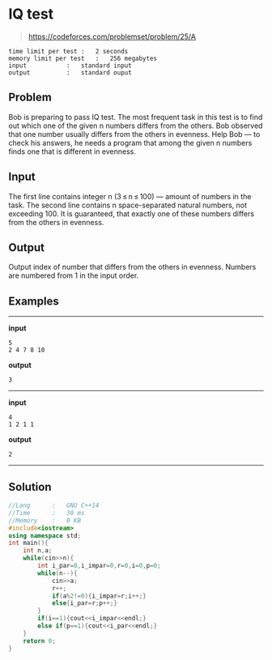 # IQ test

> https://codeforces.com/problemset/problem/25/A

```
time limit per test	:	2 seconds
memory limit per test	:	256 megabytes
input			:	standard input
output			:	standard ouput
```

## Problem

Bob is preparing to pass IQ test. The most frequent task in this test is to find out which one of the given n numbers differs from the others. Bob observed that one number usually differs from the others in evenness. Help Bob — to check his answers, he needs a program that among the given n numbers finds one that is different in evenness.

## Input

The first line contains integer n (3 ≤ n ≤ 100) — amount of numbers in the task. The second line contains n space-separated natural numbers, not exceeding 100. It is guaranteed, that exactly one of these numbers differs from the others in evenness.

## Output

Output index of number that differs from the others in evenness. Numbers are numbered from 1 in the input order.

## Examples

---
**input**
```
5
2 4 7 8 10
```
**output**
```
3
```
---
**input**
```
4
1 2 1 1
```
**output**
```
2
```
---

## Solution

```c++
//Lang		:	GNU C++14
//Time		:	30 ms
//Memory	:	0 KB
#include<iostream>
using namespace std;
int main(){
	int n,a;
	while(cin>>n){
		int i_par=0,i_impar=0,r=0,i=0,p=0;
		while(n--){
			cin>>a;
			r++;
			if(a%2!=0){i_impar=r;i++;}
			else{i_par=r;p++;}
		}
		if(i==1){cout<<i_impar<<endl;}
		else if(p==1){cout<<i_par<<endl;}
	}
	return 0;
}
```
